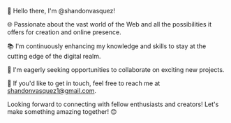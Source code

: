 👋 Hello there, I'm @shandonvasquez!

🌐 Passionate about the vast world of the Web and all the possibilities it offers for creation and online presence.

📚 I'm continuously enhancing my knowledge and skills to stay at the cutting edge of the digital realm.

🤝 I'm eagerly seeking opportunities to collaborate on exciting new projects.

📧 If you'd like to get in touch, feel free to reach me at shandonvasquez1@gmail.com.

Looking forward to connecting with fellow enthusiasts and creators! Let's make something amazing together! 😊
<!---
shandonvasquez/shandonvasquez is a ✨ special ✨ repository because its `README.md` (this file) appears on your GitHub profile.
You can click the Preview link to take a look at your changes.
--->
